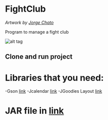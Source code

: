 FightClub
=============
_Artwork by [Jorge Chato](http://orggue.github.io/DataInterface)_

Program to manage a fight club

![alt tag](https://raw.githubusercontent.com/orggue/DataInterface/prototype.png)

## Clone and run project

# Libraries that you need:

-Gson [link](https://code.google.com/p/google-gson)
-Jcalendar [link](http://toedter.com/software)
-JGoodies Layout [link](http://www.jgoodies.com)

# JAR file in [link](https://github.com/orggue/DataInterface/blob/FightClub/out/artifacts/FightClub_jar/FightClub.jar)
